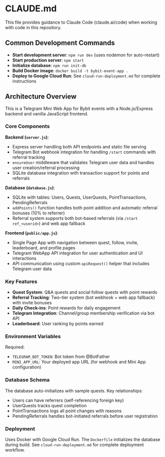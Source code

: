 # CLAUDE.md

This file provides guidance to Claude Code (claude.ai/code) when working with code in this repository.

## Common Development Commands

- **Start development server**: `npm run dev` (uses nodemon for auto-restart)
- **Start production server**: `npm start`
- **Initialize database**: `npm run init-db`
- **Build Docker image**: `docker build -t bybit-event-app .`
- **Deploy to Google Cloud Run**: See `cloud-run-deployment.md` for complete instructions

## Architecture Overview

This is a Telegram Mini Web App for Bybit events with a Node.js/Express backend and vanilla JavaScript frontend.

### Core Components

**Backend (`server.js`)**:
- Express server handling both API endpoints and static file serving
- Telegram Bot webhook integration for handling `/start` commands with referral tracking
- `ensureUser` middleware that validates Telegram user data and handles user creation/referral processing
- SQLite database integration with transaction support for points and referrals

**Database (`database.js`)**:
- SQLite with tables: Users, Quests, UserQuests, PointTransactions, PendingReferrals
- `addPoints()` function handles both point addition and automatic referral bonuses (10% to referrer)
- Referral system supports both bot-based referrals (via `/start ref_<userid>`) and web app fallback

**Frontend (`public/app.js`)**:
- Single Page App with navigation between quest, follow, invite, leaderboard, and profile pages
- Telegram WebApp API integration for user authentication and UI interactions
- API communication using custom `apiRequest()` helper that includes Telegram user data

### Key Features

- **Quest System**: Q&A quests and social follow quests with point rewards
- **Referral Tracking**: Two-tier system (bot webhook + web app fallback) with invite bonuses
- **Daily Check-ins**: Point rewards for daily engagement
- **Telegram Integration**: Channel/group membership verification via bot API
- **Leaderboard**: User ranking by points earned

### Environment Variables

Required:
- `TELEGRAM_BOT_TOKEN`: Bot token from @BotFather
- `MINI_APP_URL`: Your deployed app URL (for webhook and Mini App configuration)

### Database Schema

The database auto-initializes with sample quests. Key relationships:
- Users can have referrers (self-referencing foreign key)
- UserQuests tracks quest completion
- PointTransactions logs all point changes with reasons
- PendingReferrals handles bot-initiated referrals before user registration

### Deployment

Uses Docker with Google Cloud Run. The `Dockerfile` initializes the database during build. See `cloud-run-deployment.md` for complete deployment workflow.